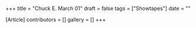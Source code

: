 +++
title = "Chuck E. March 01"
draft = false
tags = ["Showtapes"]
date = ""

[Article]
contributors = []
gallery = []
+++
